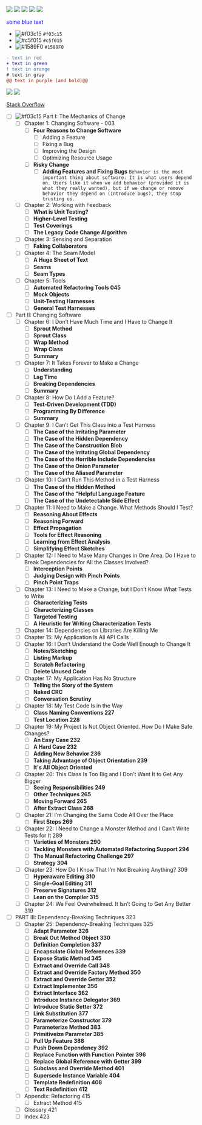 [![](https://img.shields.io/badge/github-blue?style=for-the-badge)](https://github.com/hamzamohdzubair/redant)
[![](https://img.shields.io/badge/book-blueviolet?style=for-the-badge)](https://hamzamohdzubair.github.io/redant/)
[![](https://img.shields.io/badge/API-yellow?style=for-the-badge)](https://docs.rs/crate/redant/latest)
[![](https://img.shields.io/badge/Crates.io-orange?style=for-the-badge)](https://crates.io/crates/redant)
[![](https://img.shields.io/badge/Lib.rs-lightgrey?style=for-the-badge)](https://lib.rs/crates/redant)

<span style="color:blue">some *blue* text</span>
- ![#f03c15](https://via.placeholder.com/15/f03c15/f03c15.png) `#f03c15`
- ![#c5f015](https://via.placeholder.com/15/c5f015/c5f015.png) `#c5f015`
- ![#1589F0](https://via.placeholder.com/15/1589F0/1589F0.png) `#1589F0`
```diff
- text in red
+ text in green
! text in orange
# text in gray
@@ text in purple (and bold)@@
```
[![](https://img.shields.io/badge/Lib.rs-lightgrey?style=for-the-badge)](https://lib.rs/crates/redant)
[![](https://img.shields.io/badge/mech1-Part%20I%3A%20The%20Mechanics%20of%20Change-yellow)](https://img.shields.io/badge/mech1-Part%20I%3A%20The%20Mechanics%20of%20Change-yellow)

[Stack Overflow](https://stackoverflow.com/questions/11509830/how-to-add-color-to-githubs-readme-md-file)
- [ ] ![#f03c15](https://via.placeholder.com/15/ffeb3b/ffeb3b.png) Part I: The Mechanics of Change
	- [ ] Chapter 1: Changing Software - 003
		- [ ] **Four Reasons to Change Software**
			- [ ] Adding a Feature
			- [ ] Fixing a Bug
			- [ ] Improving the Design
			- [ ] Optimizing Resource Usage
		- [ ] **Risky Change**
			- [ ] **Adding Features and Fixing Bugs**
```Behavior is the most important thing about software. It is what users depend on. Users like it when we add behavior (provided it is what they really wanted), but if we change or remove behavior they depend on (introduce bugs), they stop trusting us.```
	- [ ] Chapter 2: Working with Feedback
		- [ ] **What is Unit Testing?**
		- [ ] **Higher-Level Testing**
		- [ ] **Test Coverings**
		- [ ] **The Legacy Code Change Algorithm**
	- [ ] Chapter 3: Sensing and Separation
		- [ ] **Faking Collaborators**
	- [ ] Chapter 4: The Seam Model
		- [ ] **A Huge Sheet of Text**
		- [ ] **Seams**
		- [ ] **Seam Types**
	- [ ] Chapter 5: Tools
		- [ ] **Automated Refactoring Tools 045**
		- [ ] **Mock Objects**
		- [ ] **Unit-Testing Harnesses**
		- [ ] **General Test Harnesses**
- [ ] Part II: Changing Software
	- [ ] Chapter 6: I Don’t Have Much Time and I Have to Change It
		- [ ] **Sprout Method**
		- [ ] **Sprout Class**
		- [ ] **Wrap Method**
		- [ ] **Wrap Class**
		- [ ] **Summary**
	- [ ] Chapter 7: It Takes Forever to Make a Change
		- [ ] **Understanding**
		- [ ] **Lag Time**
		- [ ] **Breaking Dependencies**
		- [ ] **Summary**
	- [ ] Chapter 8: How Do I Add a Feature?
		- [ ] **Test-Driven Development (TDD)**
		- [ ] **Programming By Difference**
		- [ ] **Summary**
	- [ ] Chapter 9: I Can’t Get This Class into a Test Harness
		- [ ] **The Case of the Irritating Parameter**
		- [ ] **The Case of the Hidden Dependency**
		- [ ] **The Case of the Construction Blob**
		- [ ] **The Case of the Irritating Global Dependency**
		- [ ] **The Case of the Horrible Include Dependencies**
		- [ ] **The Case of the Onion Parameter**
		- [ ] **The Case of the Aliased Parameter**
	- [ ] Chapter 10: I Can’t Run This Method in a Test Harness
		- [ ] **The Case of the Hidden Method**
		- [ ] **The Case of the "Helpful Language Feature**
		- [ ] **The Case of the Undetectable Side Effect**
	- [ ] Chapter 11: I Need to Make a Change. What Methods Should I Test?
		- [ ] **Reasoning About Effects**
		- [ ] **Reasoning Forward**
		- [ ] **Effect Propagation**
		- [ ] **Tools for Effect Reasoning**
		- [ ] **Learning from Effect Analysis**
		- [ ] **Simplifying Effect Sketches**
	- [ ] Chapter 12: I Need to Make Many Changes in One Area. Do I Have to Break Dependencies for All the Classes Involved?
		- [ ] **Interception Points**
		- [ ] **Judging Design with Pinch Points**
		- [ ] **Pinch Point Traps**
	- [ ] Chapter 13: I Need to Make a Change, but I Don’t Know What Tests to Write
		- [ ] **Characterizing Tests**
		- [ ] **Characterizing Classes**
		- [ ] **Targeted Testing**
		- [ ] **A Heuristic for Writing Characterization Tests**
	- [ ] Chapter 14: Dependencies on Libraries Are Killing Me
	- [ ] Chapter 15: My Application Is All API Calls
	- [ ] Chapter 16: I Don’t Understand the Code Well Enough to Change It
		- [ ] **Notes/Sketching**
		- [ ] **Listing Markup**
		- [ ] **Scratch Refactoring**
		- [ ] **Delete Unused Code**
	- [ ] Chapter 17: My Application Has No Structure
		- [ ] **Telling the Story of the System**
		- [ ] **Naked CRC**
		- [ ] **Conversation Scrutiny**
	- [ ] Chapter 18: My Test Code Is in the Way
		- [ ] **Class Naming Conventions 227**
		- [ ] **Test Location 228**
	- [ ] Chapter 19: My Project Is Not Object Oriented. How Do I Make Safe Changes?
		- [ ] **An Easy Case 232**
		- [ ] **A Hard Case 232**
		- [ ] **Adding New Behavior 236**
		- [ ] **Taking Advantage of Object Orientation 239**
		- [ ] **It's All Object Oriented**
	- [ ] Chapter 20: This Class Is Too Big and I Don’t Want It to Get Any Bigger
		- [ ] **Seeing Responsibilities 249**
		- [ ] **Other Techniques 265**
		- [ ] **Moving Forward 265**
		- [ ] **After Extract Class 268**
	- [ ] Chapter 21: I’m Changing the Same Code All Over the Place
		- [ ] **First Steps 269**
	- [ ] Chapter 22: I Need to Change a Monster Method and I Can’t Write Tests for It 289
		- [ ] **Varieties of Monsters 290**
		- [ ] **Tackling Monsters with Automated Refactoring Support 294**
		- [ ] **The Manual Refactoring Challenge 297**
		- [ ] **Strategy 304**
	- [ ] Chapter 23: How Do I Know That I’m Not Breaking Anything? 309
		- [ ] **Hyperaware Editing 310**
		- [ ] **Single-Goal Editing 311**
		- [ ] **Preserve Signatures 312**
		- [ ] **Lean on the Compiler 315**
	- [ ] Chapter 24: We Feel Overwhelmed. It Isn’t Going to Get Any Better 319
- [ ] PART III: Dependency-Breaking Techniques 323
	- [ ] Chapter 25: Dependency-Breaking Techniques 325
		- [ ] **Adapt Parameter 326**
		- [ ] **Break Out Method Object 330**
		- [ ] **Definition Completion 337**
		- [ ] **Encapsulate Global References 339**
		- [ ] **Expose Static Method 345**
		- [ ] **Extract and Override Call 348**
		- [ ] **Extract and Override Factory Method 350**
		- [ ] **Extract and Override Getter 352**
		- [ ] **Extract Implementer 356**
		- [ ] **Extract Interface 362**
		- [ ] **Introduce Instance Delegator 369**
		- [ ] **Introduce Static Setter 372**
		- [ ] **Link Substitution 377**
		- [ ] **Parameterize Constructor 379**
		- [ ] **Parameterize Method 383**
		- [ ] **Primitiveize Parameter 385**
		- [ ] **Pull Up Feature 388**
		- [ ] **Push Down Dependency 392**
		- [ ] **Replace Function with Function Pointer 396**
		- [ ] **Replace Global Reference with Getter 399**
		- [ ] **Subclass and Override Method 401**
		- [ ] **Supersede Instance Variable 404**
		- [ ] **Template Redefinition 408**
		- [ ] **Text Redefinition 412**
	- [ ] Appendix: Refactoring 415
		- [ ] Extract Method 415
	- [ ] Glossary 421
	- [ ] Index 423
